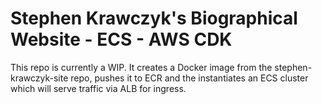 # Stephen Krawczyk's Biographical Website - ECS - AWS CDK

This repo is currently a WIP. It creates a Docker image from the stephen-krawczyk-site repo, pushes it to ECR and the instantiates an ECS cluster which will serve traffic via ALB for ingress.
